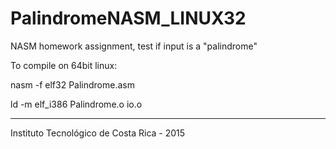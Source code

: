 # PalindromeNASM_LINUX32
NASM homework assignment, test if input is a "palindrome"

To compile on 64bit linux:

nasm -f elf32 Palindrome.asm

ld -m elf_i386 Palindrome.o io.o

----
Instituto Tecnológico de Costa Rica - 2015
